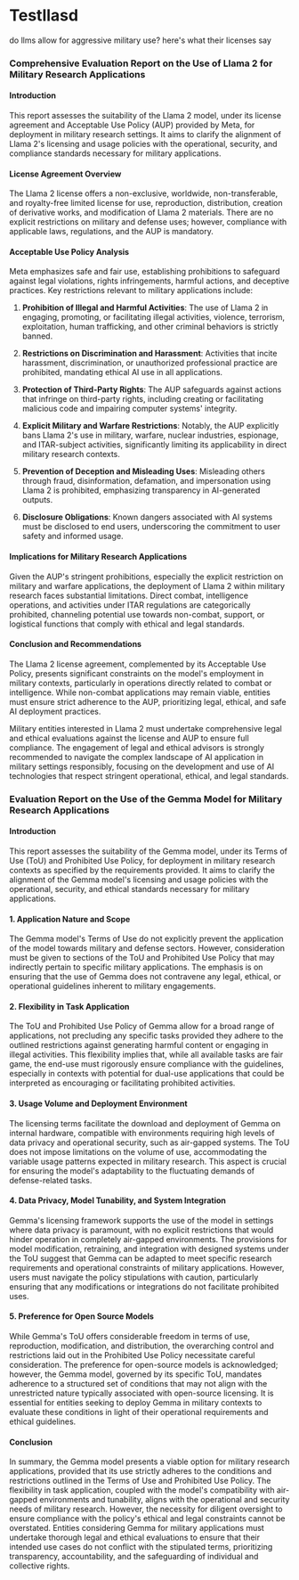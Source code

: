 # Testllasd

do llms allow for aggressive military use? here's what their licenses say

### Comprehensive Evaluation Report on the Use of Llama 2 for Military Research Applications

#### Introduction

This report assesses the suitability of the Llama 2 model, under its license agreement and Acceptable Use Policy (AUP) provided by Meta, for deployment in military research settings. It aims to clarify the alignment of Llama 2's licensing and usage policies with the operational, security, and compliance standards necessary for military applications.

#### License Agreement Overview

The Llama 2 license offers a non-exclusive, worldwide, non-transferable, and royalty-free limited license for use, reproduction, distribution, creation of derivative works, and modification of Llama 2 materials. There are no explicit restrictions on military and defense uses; however, compliance with applicable laws, regulations, and the AUP is mandatory.

#### Acceptable Use Policy Analysis

Meta emphasizes safe and fair use, establishing prohibitions to safeguard against legal violations, rights infringements, harmful actions, and deceptive practices. Key restrictions relevant to military applications include:

1. **Prohibition of Illegal and Harmful Activities**: The use of Llama 2 in engaging, promoting, or facilitating illegal activities, violence, terrorism, exploitation, human trafficking, and other criminal behaviors is strictly banned.

2. **Restrictions on Discrimination and Harassment**: Activities that incite harassment, discrimination, or unauthorized professional practice are prohibited, mandating ethical AI use in all applications.

3. **Protection of Third-Party Rights**: The AUP safeguards against actions that infringe on third-party rights, including creating or facilitating malicious code and impairing computer systems' integrity.

4. **Explicit Military and Warfare Restrictions**: Notably, the AUP explicitly bans Llama 2's use in military, warfare, nuclear industries, espionage, and ITAR-subject activities, significantly limiting its applicability in direct military research contexts.

5. **Prevention of Deception and Misleading Uses**: Misleading others through fraud, disinformation, defamation, and impersonation using Llama 2 is prohibited, emphasizing transparency in AI-generated outputs.

6. **Disclosure Obligations**: Known dangers associated with AI systems must be disclosed to end users, underscoring the commitment to user safety and informed usage.

#### Implications for Military Research Applications

Given the AUP's stringent prohibitions, especially the explicit restriction on military and warfare applications, the deployment of Llama 2 within military research faces substantial limitations. Direct combat, intelligence operations, and activities under ITAR regulations are categorically prohibited, channeling potential use towards non-combat, support, or logistical functions that comply with ethical and legal standards.

#### Conclusion and Recommendations

The Llama 2 license agreement, complemented by its Acceptable Use Policy, presents significant constraints on the model's employment in military contexts, particularly in operations directly related to combat or intelligence. While non-combat applications may remain viable, entities must ensure strict adherence to the AUP, prioritizing legal, ethical, and safe AI deployment practices.

Military entities interested in Llama 2 must undertake comprehensive legal and ethical evaluations against the license and AUP to ensure full compliance. The engagement of legal and ethical advisors is strongly recommended to navigate the complex landscape of AI application in military settings responsibly, focusing on the development and use of AI technologies that respect stringent operational, ethical, and legal standards.


### Evaluation Report on the Use of the Gemma Model for Military Research Applications

#### Introduction

This report assesses the suitability of the Gemma model, under its Terms of Use (ToU) and Prohibited Use Policy, for deployment in military research contexts as specified by the requirements provided. It aims to clarify the alignment of the Gemma model's licensing and usage policies with the operational, security, and ethical standards necessary for military applications.

#### 1. Application Nature and Scope

The Gemma model's Terms of Use do not explicitly prevent the application of the model towards military and defense sectors. However, consideration must be given to sections of the ToU and Prohibited Use Policy that may indirectly pertain to specific military applications. The emphasis is on ensuring that the use of Gemma does not contravene any legal, ethical, or operational guidelines inherent to military engagements.

#### 2. Flexibility in Task Application

The ToU and Prohibited Use Policy of Gemma allow for a broad range of applications, not precluding any specific tasks provided they adhere to the outlined restrictions against generating harmful content or engaging in illegal activities. This flexibility implies that, while all available tasks are fair game, the end-use must rigorously ensure compliance with the guidelines, especially in contexts with potential for dual-use applications that could be interpreted as encouraging or facilitating prohibited activities.

#### 3. Usage Volume and Deployment Environment

The licensing terms facilitate the download and deployment of Gemma on internal hardware, compatible with environments requiring high levels of data privacy and operational security, such as air-gapped systems. The ToU does not impose limitations on the volume of use, accommodating the variable usage patterns expected in military research. This aspect is crucial for ensuring the model's adaptability to the fluctuating demands of defense-related tasks.

#### 4. Data Privacy, Model Tunability, and System Integration

Gemma's licensing framework supports the use of the model in settings where data privacy is paramount, with no explicit restrictions that would hinder operation in completely air-gapped environments. The provisions for model modification, retraining, and integration with designed systems under the ToU suggest that Gemma can be adapted to meet specific research requirements and operational constraints of military applications. However, users must navigate the policy stipulations with caution, particularly ensuring that any modifications or integrations do not facilitate prohibited uses.

#### 5. Preference for Open Source Models

While Gemma's ToU offers considerable freedom in terms of use, reproduction, modification, and distribution, the overarching control and restrictions laid out in the Prohibited Use Policy necessitate careful consideration. The preference for open-source models is acknowledged; however, the Gemma model, governed by its specific ToU, mandates adherence to a structured set of conditions that may not align with the unrestricted nature typically associated with open-source licensing. It is essential for entities seeking to deploy Gemma in military contexts to evaluate these conditions in light of their operational requirements and ethical guidelines.

#### Conclusion

In summary, the Gemma model presents a viable option for military research applications, provided that its use strictly adheres to the conditions and restrictions outlined in the Terms of Use and Prohibited Use Policy. The flexibility in task application, coupled with the model's compatibility with air-gapped environments and tunability, aligns with the operational and security needs of military research. However, the necessity for diligent oversight to ensure compliance with the policy's ethical and legal constraints cannot be overstated. Entities considering Gemma for military applications must undertake thorough legal and ethical evaluations to ensure that their intended use cases do not conflict with the stipulated terms, prioritizing transparency, accountability, and the safeguarding of individual and collective rights.
